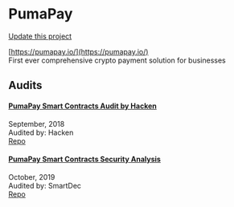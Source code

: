 
# PumaPay

[Update this project](https://github.com/ConsenSys/blockchainSecurityDB/edit/master/projects/pumapay.json)
  
[https://pumapay.io/](https://pumapay.io/)<br>
First ever comprehensive crypto payment solution for businesses


## Audits



#### [РumaPay Smart Contracts Audit by Hacken](https://github.com/pumapayio/pumapay-token/blob/master/audits/PullPayment%20Smart%20Contract%20-%20Hacken.pdf)

September, 2018<br>
Audited by: Hacken<br>
[Repo](https://github.com/pumapayio/pumapay-token)<br>
      


#### [РumaPay Smart Contracts Security Analysis](https://blog.smartdec.net/pumapay-smart-contracts-security-analysis-fe851f293e3b)

October, 2019<br>
Audited by: SmartDec<br>
[Repo](https://github.com/pumapayio/smart-contracts/tree/5eb99b1a94d9e5d98873fb4338b97943b9821569)<br>
      

  



